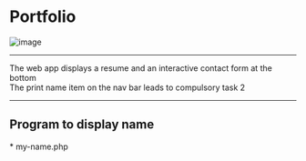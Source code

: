 # Portfolio
![image](https://user-images.githubusercontent.com/41896862/129999816-d6fecb8c-4c52-4048-8136-6e7ff05f460b.png)
<hr>
The web app displays a resume and an interactive contact form at the bottom
<br>
The print name item on the nav bar leads to compulsory task 2
<hr>
<h2>Program to display name</h2>
* my-name.php
